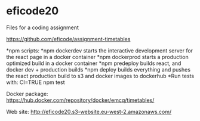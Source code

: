 # eficode20
Files for a coding assignment

https://github.com/eficode/assignment-timetables

*npm scripts:
    *npm dockerdev starts the interactive development server for the react page in a docker container
    *npm dockerprod starts a production optimized build in a docker container
    *npm predeploy builds react, and docker dev + production builds
    *npm deploy builds everything and pushes the react production build to s3 and docker images to dockerhub
    *Run tests with: CI=TRUE npm test


Docker package:
https://hub.docker.com/repository/docker/emcq/timetables/

Web site: http://eficode20.s3-website.eu-west-2.amazonaws.com/
